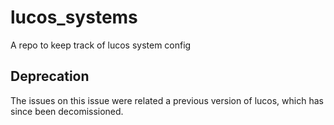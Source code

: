 lucos_systems
=============

A repo to keep track of lucos system config

## Deprecation
The issues on this issue were related a previous version of lucos, which has since been decomissioned.
